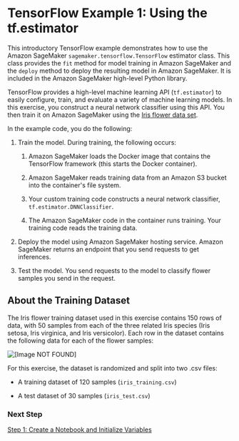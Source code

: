 # TensorFlow Example 1: Using the tf\.estimator<a name="tf-example1"></a>

This introductory TensorFlow example demonstrates how to use the Amazon SageMaker `sagemaker.tensorflow.TensorFlow` estimator class\. This class provides the `fit` method for model training in Amazon SageMaker and the `deploy` method to deploy the resulting model in Amazon SageMaker\. It is included in the Amazon SageMaker high\-level Python library\. 

TensorFlow provides a high\-level machine learning API \(`tf.estimator`\) to easily configure, train, and evaluate a variety of machine learning models\. In this exercise, you construct a neural network classifier using this API\. You then train it on Amazon SageMaker using the []() [Iris flower data set](https://en.wikipedia.org/wiki/Iris_flower_data_set)\. 

In the example code, you do the following:

1. Train the model\. During training, the following occurs: 

   1. Amazon SageMaker loads the Docker image that contains the TensorFlow framework \(this starts the Docker container\)\.

   1. Amazon SageMaker reads training data from an Amazon S3 bucket into the container's file system\. 

   1. Your custom training code constructs a neural network classifier, `tf.estimator.DNNClassifier`\.

   1. The Amazon SageMaker code in the container runs training\. Your training code reads the training data\.

1. Deploy the model using Amazon SageMaker hosting service\. Amazon SageMaker returns an endpoint that you send requests to get inferences\. 

1. Test the model\. You send requests to the model to classify flower samples you send in the request\.

## About the Training Dataset<a name="tf-script-own-algo-ex1-about-dataset"></a>

The Iris flower training dataset used in this exercise contains 150 rows of data, with 50 samples from each of the three related Iris species \(Iris setosa, Iris virginica, and Iris versicolor\)\. Each row in the dataset contains the following data for each of the flower samples:

![\[Image NOT FOUND\]](http://docs.aws.amazon.com/sagemaker/latest/dg/images/iris-dataset.png)

For this exercise, the dataset is randomized and split into two \.csv files:

+ A training dataset of 120 samples \(`iris_training.csv`\)

+ A test dataset of 30 samples \(`iris_test.csv`\)

### Next Step<a name="tf-example1-nexttopic"></a>

 [Step 1: Create a Notebook and Initialize Variables](tf-example1-prepare.md) 